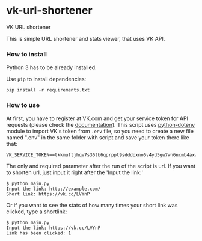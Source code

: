# vk-url-shortener
VK URL shortener

This is simple URL shortener and stats viewer, that uses VK API. 

### How to install

Python 3 has to be already installed.

Use `pip` to install dependencies:
```
pip install -r requirements.txt
```

### How to use

At first, you have to register at VK.com and get your service token for API requests 
(please check the [documentation](https://id.vk.com/about/business/go/docs/ru/vkid/latest/vk-id/tokens/service-token)).
This script uses [python-dotenv](https://github.com/theskumar/python-dotenv) module to import VK's token from ```.env``` file,
so you need to create a new file named ".env" in the same folder with script and save your token there like that:
```
VK_SERVICE_TOKEN==tkkmuftjhqv7s36tb6qprppt9sdddoxno6v4yd5gw7wh6ncmb4axwri3b5mynb9jqwptey0
```

The only and required parameter after the run of the script is url.
If you want to shorten url, just input it right after the 'Input the link:'
```
$ python main.py 
Input the link: http://example.com/
Short link: https://vk.cc/LVYnP
```

Or if you want to see the stats of how many times your short link was clicked, type a shortlink:
```
$ python main.py
Input the link: https://vk.cc/LVYnP
Link has been clicked: 1
```
